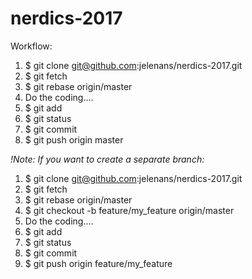 # nerdics-2017

Workflow:

1. $ git clone git@github.com:jelenans/nerdics-2017.git
2. $ git fetch
3. $ git rebase origin/master
4. Do the coding....
5. $ git add
6. $ git status
7. $ git commit
8. $ git push origin master


*!Note: If you want to create a separate branch:*


1. $ git clone git@github.com:jelenans/nerdics-2017.git
2. $ git fetch
3. $ git rebase origin/master
4. $ git checkout -b feature/my_feature origin/master
5. Do the coding....
6. $ git add
7. $ git status
8. $ git commit
9. $ git push origin feature/my_feature


